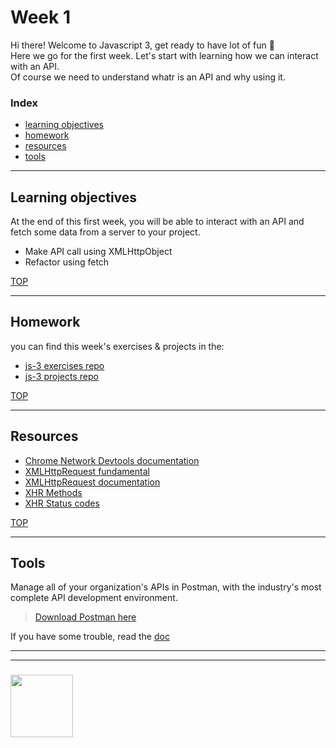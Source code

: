 # Week 1

Hi there! Welcome to Javascript 3, get ready to have lot of fun 🥳  
Here we go for the first week. Let's start with learning how we can interact with an API.  
Of course we need to understand whatr is an API and why using it.  

### Index
* [learning objectives](#learning-objectives)
* [homework](#homework)
* [resources](#resources)
* [tools](#tools)

---

## Learning objectives

At the end of this first week, you will be able to interact with an API and fetch some data from a server to your project.  
  
- Make API call using XMLHttpObject
- Refactor using fetch

[TOP](#week-1)

---

## Homework

you can find this week's exercises & projects in the:
* [js-3 exercises repo](https://github.com/be-hacking-hyf/javascript-3-exercises)
* [js-3 projects repo](https://github.com/be-hacking-hyf/javascript-3-projects)

[TOP](#week-1)

---

## Resources

- [Chrome Network Devtools documentation](https://developers.google.com/web/tools/chrome-devtools/network/)
- [XMLHttpRequest fundamental](https://github.com/HackYourFutureBelgium/fundamentals/blob/master/fundamentals/XMLHttpRequest.md)
- [XMLHttpRequest documentation](https://developer.mozilla.org/en-US/docs/Web/API/XMLHttpRequest)
- [XHR Methods](https://developer.mozilla.org/en-US/docs/Web/HTTP/Methods)
- [XHR Status codes](https://developer.mozilla.org/en-US/docs/Web/HTTP/Status)

[TOP](#week-1)

---

## Tools

Manage all of your organization's APIs in Postman, with the industry's most complete API development environment.

> [Download Postman here](https://www.getpostman.com/downloads/)

If you have some trouble, read the [doc](https://learning.getpostman.com/)
___
___
### <a href="https://hackyourfuture.be" target="_blank"><img src="https://pbs.twimg.com/profile_images/984474625009741824/Bs_qKx6-_400x400.jpg" width="100" height="100"></img></a>


